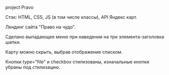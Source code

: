 project Pravo

Стэк: HTML, CSS, JS (в том числе классы), API Яндекс карт.

Лендинг сайта "Право на чудо".

Сделано выпадающее меню при наведении на три элемента-заголовка шапки.

Карту можно скрыть, выбрав отображение списком. 

Кнопки type="file" и checkbox стилизованы, изначальные кнопки убраны под стилизацию. 
